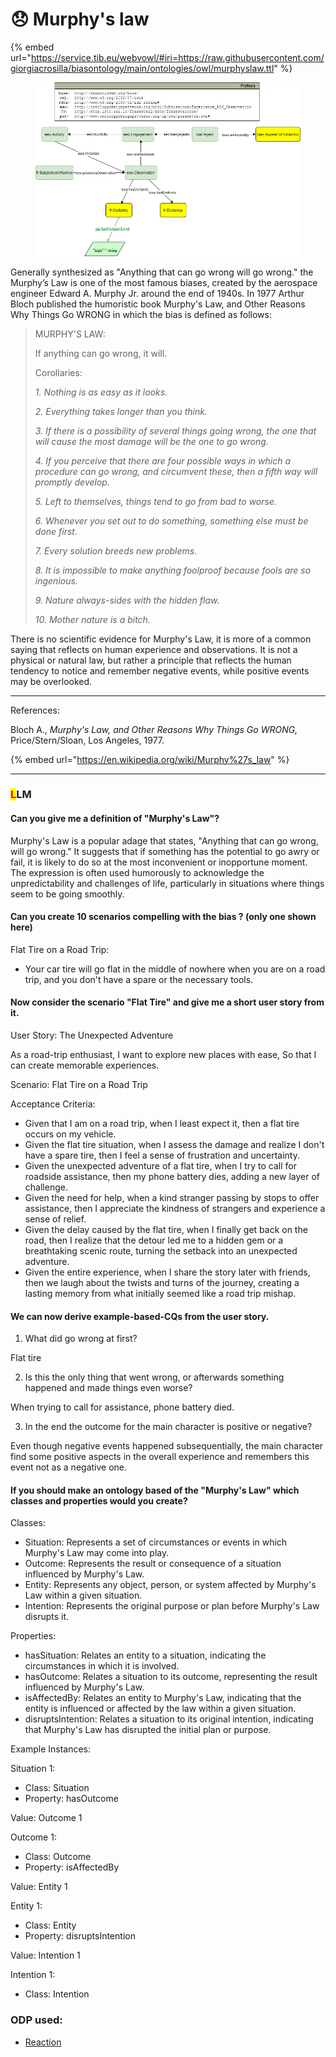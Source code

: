 # 😞 Murphy's law

{% embed url="https://service.tib.eu/webvowl/#iri=https://raw.githubusercontent.com/giorgiacrosilla/biasontology/main/ontologies/owl/murphyslaw.ttl" %}

<figure><img src="giorgiabias-appealtoprobability2.drawio.png" alt=""><figcaption></figcaption></figure>

Generally synthesized as "Anything that can go wrong will go wrong." the Murphy’s Law is one of the most famous biases, created by the aerospace engineer Edward A. Murphy Jr. around the end of 1940s. In 1977 Arthur Bloch published the humoristic book Murphy's Law, and Other Reasons Why Things Go WRONG in which the bias is defined as follows:&#x20;



> MURPHY'S LAW:&#x20;
>
> If anything can go wrong, it will. &#x20;
>
> &#x20;
>
> Corollaries:&#x20;
>
> _1. Nothing is as easy as it looks._&#x20;
>
> _2. Everything takes longer than you think._&#x20;
>
> _3. If there is a possibility of several things going wrong, the one that will cause the most damage will be the one to go wrong._&#x20;
>
> _4. If you perceive that there are four possible ways in which a procedure can go wrong, and circumvent these, then a fifth way will promptly develop._&#x20;
>
> _5. Left to themselves, things tend to go from bad to worse._&#x20;
>
> _6. Whenever you set out to do something, something else must be done first._&#x20;
>
> _7. Every solution breeds new problems._&#x20;
>
> _8. It is impossible to make anything foolproof because fools are so ingenious._&#x20;
>
> _9. Nature always-sides with the hidden flaw._ &#x20;
>
> _10. Mother nature is a bitch._&#x20;

&#x20;

There is no scientific evidence for Murphy's Law, it is more of a common saying that reflects on human experience and observations. It is not a physical or natural law, but rather a principle that reflects the human tendency to notice and remember negative events, while positive events may be overlooked.&#x20;

***

References:

Bloch A., _Murphy's Law, and Other Reasons Why Things Go WRONG,_ Price/Stern/Sloan, Los Angeles, 1977.

{% embed url="https://en.wikipedia.org/wiki/Murphy%27s_law" %}

***

### <mark style="color:red;">L</mark>LM

#### Can you give me a definition of "Murphy's Law"?

Murphy's Law is a popular adage that states, "Anything that can go wrong, will go wrong." It suggests that if something has the potential to go awry or fail, it is likely to do so at the most inconvenient or inopportune moment. The expression is often used humorously to acknowledge the unpredictability and challenges of life, particularly in situations where things seem to be going smoothly.

#### Can you create 10 scenarios compelling with the bias ? (only one shown here)

Flat Tire on a Road Trip:&#x20;

* Your car tire will go flat in the middle of nowhere when you are on a road trip, and you don't have a spare or the necessary tools.&#x20;

#### Now consider the scenario "Flat Tire" and give me a short user story from it.

User Story: The Unexpected Adventure&#x20;

As a road-trip enthusiast, I want to explore new places with ease, So that I can create memorable experiences.&#x20;

Scenario: Flat Tire on a Road Trip&#x20;

Acceptance Criteria:&#x20;

* Given that I am on a road trip, when I least expect it, then a flat tire occurs on my vehicle.&#x20;
* Given the flat tire situation, when I assess the damage and realize I don't have a spare tire, then I feel a sense of frustration and uncertainty.&#x20;
* Given the unexpected adventure of a flat tire, when I try to call for roadside assistance, then my phone battery dies, adding a new layer of challenge.&#x20;
* Given the need for help, when a kind stranger passing by stops to offer assistance, then I appreciate the kindness of strangers and experience a sense of relief.&#x20;
* Given the delay caused by the flat tire, when I finally get back on the road, then I realize that the detour led me to a hidden gem or a breathtaking scenic route, turning the setback into an unexpected adventure.&#x20;
* Given the entire experience, when I share the story later with friends, then we laugh about the twists and turns of the journey, creating a lasting memory from what initially seemed like a road trip mishap.&#x20;



#### We can now derive example-based-CQs from the user story.&#x20;

1. What did go wrong at first?&#x20;

Flat tire&#x20;

2. Is this the only thing that went wrong, or afterwards something happened and made things even worse?&#x20;

When trying to call for assistance, phone battery died. &#x20;

3. In the end the outcome for the main character is positive or negative?&#x20;

Even though negative events happened subsequentially, the main character find some positive aspects in the overall experience and remembers this event not as a negative one. &#x20;



#### If you should make an ontology based of the "Murphy's Law" which classes and properties would you create?

Classes:&#x20;

* Situation: Represents a set of circumstances or events in which Murphy's Law may come into play.&#x20;
* Outcome: Represents the result or consequence of a situation influenced by Murphy's Law.&#x20;
* Entity: Represents any object, person, or system affected by Murphy's Law within a given situation.&#x20;
* Intention: Represents the original purpose or plan before Murphy's Law disrupts it.&#x20;

Properties:&#x20;

* hasSituation: Relates an entity to a situation, indicating the circumstances in which it is involved.&#x20;
* hasOutcome: Relates a situation to its outcome, representing the result influenced by Murphy's Law.&#x20;
* isAffectedBy: Relates an entity to Murphy's Law, indicating that the entity is influenced or affected by the law within a given situation.&#x20;
* disruptsIntention: Relates a situation to its original intention, indicating that Murphy's Law has disrupted the initial plan or purpose.&#x20;

Example Instances:&#x20;

Situation 1: &#x20;

* Class: Situation&#x20;
* Property: hasOutcome&#x20;

Value: Outcome 1&#x20;

Outcome 1:&#x20;

* Class: Outcome&#x20;
* Property: isAffectedBy&#x20;

Value: Entity 1&#x20;

Entity 1:&#x20;

* Class: Entity&#x20;
* Property: disruptsIntention&#x20;

Value: Intention 1&#x20;

Intention 1:&#x20;

* Class: Intention&#x20;

### ODP used:

* [Reaction](http://ontologydesignpatterns.org/wiki/Submissions:Reaction)